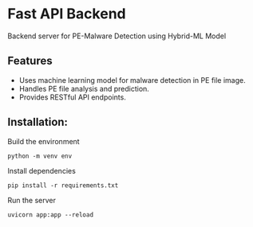 # Fast API Backend

Backend server for PE-Malware Detection using Hybrid-ML Model

## Features

- Uses machine learning model for malware detection in PE file image.
- Handles PE file analysis and prediction.
- Provides RESTful API endpoints.

## Installation:

Build the environment

    python -m venv env

Install dependencies

    pip install -r requirements.txt

Run the server

    uvicorn app:app --reload
